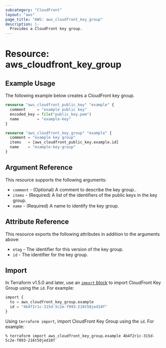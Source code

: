 ```yaml
---
subcategory: "CloudFront"
layout: "aws"
page_title: "AWS: aws_cloudfront_key_group"
description: |-
  Provides a CloudFront key group.
---
```


# Resource: aws_cloudfront_key_group

## Example Usage

The following example below creates a CloudFront key group.

```terraform
resource "aws_cloudfront_public_key" "example" {
  comment     = "example public key"
  encoded_key = file("public_key.pem")
  name        = "example-key"
}

resource "aws_cloudfront_key_group" "example" {
  comment = "example key group"
  items   = [aws_cloudfront_public_key.example.id]
  name    = "example-key-group"
}
```

## Argument Reference

This resource supports the following arguments:

* `comment` - (Optional) A comment to describe the key group..
* `items` - (Required) A list of the identifiers of the public keys in the key group.
* `name` - (Required) A name to identify the key group.

## Attribute Reference

This resource exports the following attributes in addition to the arguments above:

* `etag` - The identifier for this version of the key group.
* `id` - The identifier for the key group.

## Import

In Terraform v1.5.0 and later, use an [`import` block](https://developer.hashicorp.com/terraform/language/import) to import CloudFront Key Group using the `id`. For example:

```terraform
import {
  to = aws_cloudfront_key_group.example
  id = "4b4f2r1c-315d-5c2e-f093-216t50jed10f"
}
```

Using `terraform import`, import CloudFront Key Group using the `id`. For example:

```console
% terraform import aws_cloudfront_key_group.example 4b4f2r1c-315d-5c2e-f093-216t50jed10f
```
